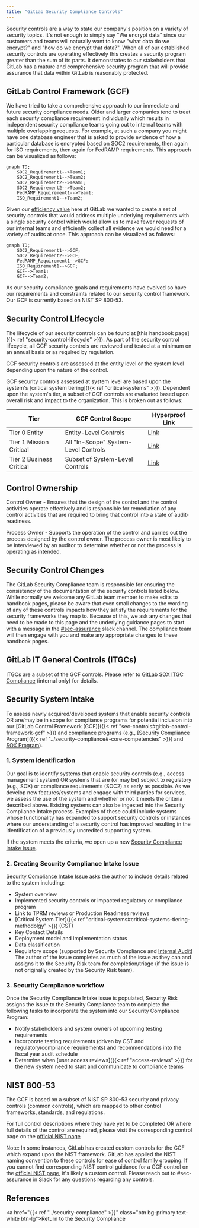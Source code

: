 ```yaml
---
title: "GitLab Security Compliance Controls"
---
```


Security controls are a way to state our company's position on a variety of security topics. It's not enough to simply say "We encrypt data" since our customers and teams will naturally want to know "what data do we encrypt?" and "how do we encrypt that data?". When all of our established security controls are operating effectively this creates a security program greater than the sum of its parts. It demonstrates to our stakeholders that GitLab has a mature and comprehensive security program that will provide assurance that data within GitLab is reasonably protected.

## GitLab Control Framework (GCF)

We have tried to take a comprehensive approach to our immediate and future security compliance needs. Older and larger companies tend to treat each security compliance requirement individually which results in independent security compliance teams going out to internal teams with multiple overlapping requests. For example, at such a company you might have one database engineer that is asked to provide evidence of how a particular database is encrypted based on SOC2 requirements, then again for ISO requirements, then again for FedRAMP requirements. This approach can be visualized as follows:

```mermaid
graph TD;
    SOC2_Requirement1-->Team1;
    SOC2_Requirement1-->Team2;
    SOC2_Requirement2-->Team1;
    SOC2_Requirement2-->Team2;
    FedRAMP_Requirement1-->Team1;
    ISO_Requirement1-->Team2;
```

Given our [efficiency value](/handbook/values/#efficiency) here at GitLab we wanted to create a set of security controls that would address multiple underlying requirements with a single security control which would allow us to make fewer requests of our internal teams and efficiently collect all evidence we would need for a variety of audits at once. This approach can be visualized as follows:

```mermaid
graph TD;
    SOC2_Requirement1-->GCF;
    SOC2_Requirement2-->GCF;
    FedRAMP_Requirement1-->GCF;
    ISO_Requirement1-->GCF;
    GCF-->Team1;
    GCF-->Team2;
```

As our security compliance goals and requirements have evolved so have our requirements and constraints related to our security control framework. Our GCF is currently based on NIST SP 800-53.

## Security Control Lifecycle

The lifecycle of our security controls can be found at [this handbook page]({{< ref "security-control-lifecycle" >}}). As part of the security control lifecycle, all GCF security controls are reviewed and tested at a minimum on an annual basis or as required by regulation.

GCF security controls are assessed at the entity level or the system level depending upon the nature of the control.

GCF security controls assessed at system level are based upon the system's [critical system tiering]({{< ref "critical-systems" >}}). Dependent upon the system's tier, a subset of GCF controls are evaluated based upon overall risk and impact to the organization. This is broken out as follows:

|Tier |     GCF Control Scope |     Hyperproof Link|
|--|--|--|
|Tier 0 Entity|Entity-Level Controls| [Link](https://hyperproof.app/org/d7c741c0-4cdc-11ee-b76d-562ad257a689/controls?filters=cf-f6f3a9aa-9dd6-11ee-92d4-760afca11dae%3DTier%25200%2520Entity&sortGridBy=scopeName&view=grid)|
|Tier 1 Mission Critical|All "In-Scope" System-Level Controls| [Link](https://hyperproof.app/org/d7c741c0-4cdc-11ee-b76d-562ad257a689/controls?filters=cf-f6f3a9aa-9dd6-11ee-92d4-760afca11dae%3DTier%25201%2520Mission%2520Critical&sortGridBy=scopeName&view=grid)|
|Tier 2 Business Critical|Subset of System-Level Controls| [Link](https://hyperproof.app/org/d7c741c0-4cdc-11ee-b76d-562ad257a689/controls?filters=cf-f6f3a9aa-9dd6-11ee-92d4-760afca11dae%3DTier%25202%2520Business%2520Critical&sortGridBy=scopeName&view=grid)|

## Control Ownership

Control Owner - Ensures that the design of the control and the control activities operate effectively and is responsible for remediation of any control activities that are required to bring that control into a state of audit-readiness.

Process Owner - Supports the operation of the control and carries out the process designed by the control owner. The process owner is most likely to be interviewed by an auditor to determine whether or not the process is operating as intended.

## Security Control Changes

The GitLab Security Compliance team is responsible for ensuring the consistency of the documentation of the security controls listed below. While normally we welcome any GitLab team member to make edits to handbook pages, please be aware that even small changes to the wording of any of these controls impacts how they satisfy the requirements for the security frameworks they map to. Because of this, we ask any changes that need to be made to this page and the underlying guidance pages to start with a message in the [#sec-assurance](https://slack.com/app_redirect?channel=sec-assurance) slack channel. The compliance team will then engage with you and make any appropriate changes to these handbook pages.

## GitLab IT General Controls (ITGCs)

ITGCs are a subset of the GCF controls. Please refer to [GitLab SOX ITGC Compliance](https://internal.gitlab.com/handbook/finance/sox-internal-controls/) (internal only) for details.

## Security System Intake

To assess newly acquired/developed systems that enable security controls OR are/may be in scope for compliance programs for potential inclusion into our [GitLab Control Framework (GCF)]({{< ref "sec-controls#gitlab-control-framework-gcf" >}}) and compliance programs  (e.g., [Security Compliance Program]({{< ref "../security-compliance#-core-competencies" >}}) and [SOX Program](/handbook/internal-audit/sarbanes-oxley/)).

### 1. System identification

Our goal is to identify systems that enable security controls (e.g., access management system) OR systems that are (or may be) subject to regulatory (e.g., SOX) or compliance requirements (SOC2) as early as possible. As we develop new features/systems and engage with third parties for services, we assess the use of the system and whether or not it meets the criteria described above. Existing systems can also be ingested into the Security Compliance Intake process. Examples of these could include systems whose functionality has expanded to support security controls or instances where our understanding of a security control has improved resulting in the identification of a previously uncredited supporting system.

If the system meets the criteria, we open up a new [Security Compliance Intake Issue](https://gitlab.com/gitlab-com/gl-security/security-assurance/security-compliance-commercial-and-dedicated/security-compliance-intake/-/issues/new?issue[title]=System%20Intake:%20%5BSystem%20Name%20FY2%23%20Q%23%5D&issuable_template=intakeform).

### 2. Creating Security Compliance Intake Issue

[Security Compliance Intake Issue](https://gitlab.com/gitlab-com/gl-security/security-assurance/security-compliance-commercial-and-dedicated/security-compliance-intake/-/issues/new?issue[title]=System%20Intake:%20%5BSystem%20Name%20FY2%23%20Q%23%5D&issuable_template=intakeform) asks the author to include details related to the system including:

- System overview
- Implemented security controls or impacted regulatory or compliance program
- Link to TPRM reviews or Production Readiness reviews
- [Critical System Tier]({{< ref "critical-systems#critical-systems-tiering-methodolgy" >}}) (CST)
- Key Contact Details
- Deployment model and implementation status
- Data classification
- Regulatory scope (supported by Security Compliance and [Internal Audit](/handbook/internal-audit/))
The author of the issue completes as much of the issue as they can and assigns it to the Security Risk team for completion/triage (if the issue is not originally created by the Security Risk team).

### 3. Security Compliance workflow

Once the Security Compliance Intake issue is populated, Security Risk assigns the issue to the Security Compliance team to complete the following tasks to incorporate the system into our Security Compliance Program:

- Notify stakeholders and system owners of upcoming testing requirements
- Incorporate testing requirements (driven by CST and regulatory/compliance requirements) and recommendations into the fiscal year audit schedule
- Determine when [user access reviews]({{< ref "access-reviews" >}}) for the new system need to start and communicate to compliance teams

## NIST 800-53

The GCF is based on a subset of NIST SP 800-53 security and privacy controls (common controls), which are mapped to other control frameworks, standards, and regulations.

For full control descriptions where they have yet to be completed OR where full details of the control are required, please visit the corresponding control page on the [official NIST page](https://csrc.nist.gov/projects/cprt/catalog#/cprt/framework/version/SP_800_53_5_1_0/home)

Note: In some instances, GitLab has created custom controls for the GCF which expand upon the NIST framework. GitLab has applied the NIST naming convention to these controls for ease of control family grouping. If you cannot find corresponding NIST control guidance for a GCF control on the [official NIST page](https://csrc.nist.gov/projects/cprt/catalog#/cprt/framework/version/SP_800_53_5_1_0/home), it's likely a custom control. Please reach out to #sec-assurance in Slack for any questions regarding any controls.

## References

<a href="{{< ref "../security-compliance" >}}" class="btn bg-primary text-white btn-lg">Return to the Security Compliance</a>

